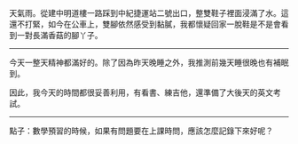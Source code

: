 天氣雨。從建中明道樓一路踩到中紀捷運站二號出口，整雙鞋子裡面浸滿了水。這還不打緊，如今在公車上，雙腳依然感受到黏膩，我都懷疑回家一脫鞋是不是會看到一對長滿香菇的腳丫子。

---

今天一整天精神都滿好的。除了因為昨天晚睡之外，我推測前幾天睡很晚也有補眠到。

因此，我今天的時間都很妥善利用，有看書、練吉他，還準備了大後天的英文考試。

---

點子：數學預習的時候，如果有問題要在上課時問，應該怎麼記錄下來好呢？